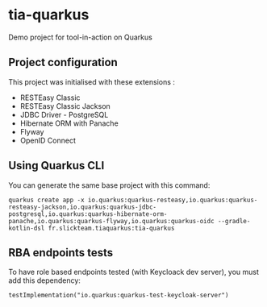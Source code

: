 # tia-quarkus

Demo project for tool-in-action on Quarkus

## Project configuration

This project was initialised with these extensions :
* RESTEasy Classic
* RESTEasy Classic Jackson
* JDBC Driver - PostgreSQL
* Hibernate ORM with Panache
* Flyway
* OpenID Connect

## Using Quarkus CLI

You can generate the same base project with this command:

```
quarkus create app -x io.quarkus:quarkus-resteasy,io.quarkus:quarkus-resteasy-jackson,io.quarkus:quarkus-jdbc-postgresql,io.quarkus:quarkus-hibernate-orm-panache,io.quarkus:quarkus-flyway,io.quarkus:quarkus-oidc --gradle-kotlin-dsl fr.slickteam.tiaquarkus:tia-quarkus
```

## RBA endpoints tests

To have role based endpoints tested (with Keycloack dev server), you must add this dependency:
```
testImplementation("io.quarkus:quarkus-test-keycloak-server")
```